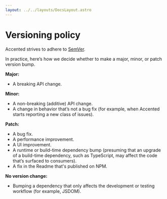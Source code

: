```yaml
---
layout: ../../layouts/DocsLayout.astro
---
```


# Versioning policy

Accented strives to adhere to [SemVer](https://semver.org/).

In practice, here’s how we decide whether to make a major, minor, or patch version bump.

**Major:**

- A breaking API change.

**Minor:**

- A non-breaking (additive) API change.
- A change in behavior that’s not a bug fix (for example, when Accented starts reporting a new class of issues).

**Patch:**

- A bug fix.
- A performance improvement.
- A UI improvement.
- A runtime or build-time dependency bump (presuming that an upgrade of a build-time dependency, such as TypeScript, may affect the code that’s surfaced to consumers).
- A fix in the Readme that's published on NPM.

**No version change:**

- Bumping a dependency that only affects the development or testing workflow (for example, JSDOM).
